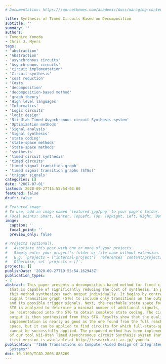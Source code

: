 ```yaml
---
# Documentation: https://sourcethemes.com/academic/docs/managing-content/

title: Synthesis of Timed Circuits Based on Decomposition
subtitle: ''
summary: ''
authors:
- Tomohiro Yoneda
- Chris J. Myers
tags:
- 'abstraction'
- 'Abstraction'
- 'asynchronous circuits'
- 'Asynchronous circuits'
- 'circuit implementation'
- 'Circuit synthesis'
- 'cost reduction'
- 'Costs'
- 'decomposition'
- 'decomposition-based method'
- 'graph theory'
- 'High level languages'
- 'Informatics'
- 'Logic circuits'
- 'logic design'
- 'Nii-Utah Timed Asynchronous circuit Synthesis system'
- 'Optimization methods'
- 'Signal analysis'
- 'Signal synthesis'
- 'state coding'
- 'state-space methods'
- 'State-space methods'
- 'synthesis'
- 'timed circuit synthesis'
- 'timed circuits'
- 'timed signal transition graph'
- 'timed signal transition graphs (STGs)'
- 'trigger signals'
categories: []
date: '2007-07-01'
lastmod: 2020-09-27T16:55:54-03:00
featured: false
draft: false

# Featured image
# To use, add an image named `featured.jpg/png` to your page's folder.
# Focal points: Smart, Center, TopLeft, Top, TopRight, Left, Right, BottomLeft, Bottom, BottomRight.
image:
  caption: ''
  focal_point: ''
  preview_only: false

# Projects (optional).
#   Associate this post with one or more of your projects.
#   Simply enter your project's folder or file name without extension.
#   E.g. `projects = ["internal-project"]` references `content/project/deep-learning/index.md`.
#   Otherwise, set `projects = []`.
projects: []
publishDate: '2020-09-27T19:55:54.162943Z'
publication_types:
- 2
abstract: This paper presents a decomposition-based method for timed circuit design
  that is capable of significantly reducing the cost of synthesis. In particular,
  this method synthesizes each output individually. It begins by contracting the timed
  signal transition graph (STG) to include only transitions on the output of interest
  and its possible trigger signals. Next, the reachable state space for this contracted
  STG is analyzed to determine a minimal number of additional signals, which must
  be reintroduced into the STG to obtain complete state coding. The circuit for this
  output is then synthesized from this STG. Results show that the quality of the circuit
  implementation is nearly as good as the one found from the full reachable state
  space, but it can be applied to find circuits for which full-state-space methods
  cannot be successfully applied. The proposed method has been implemented as a part
  of our tool Nii-Utah Timed Asynchronous circuit Synthesis system (nutas), and its
  first version is available at http://research.nii.ac.jp/ yoneda.
publication: '*IEEE Transactions on Computer-Aided Design of Integrated Circuits and
  Systems*'
doi: 10.1109/TCAD.2006.888269
---
```

